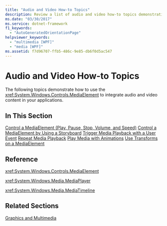 ```yaml
---
title: "Audio and Video How-to Topics"
description: Review a list of audio and video how-to topics demonstrating how to use the MediaElement to integrate audio and video content in your applications.
ms.date: "03/30/2017"
ms.service: dotnet-framework
f1_keywords:
  - "AutoGeneratedOrientationPage"
helpviewer_keywords:
  - "multimedia [WPF]"
  - "media [WPF]"
ms.assetid: f7d96707-ffb5-486c-9e85-db6f0d5ac547
---
```

# Audio and Video How-to Topics

The following topics demonstrate how to use the <xref:System.Windows.Controls.MediaElement> to integrate audio and video content in your applications.

## In This Section

[Control a MediaElement (Play, Pause, Stop, Volume, and Speed)](how-to-control-a-mediaelement-play-pause-stop-volume-and-speed.md)
[Control a MediaElement by Using a Storyboard](how-to-control-a-mediaelement-by-using-a-storyboard.md)
[Trigger Media Playback with a User Event](how-to-trigger-media-playback-with-a-user-event.md)
[Repeat Media Playback](how-to-repeat-media-playback.md)
[Play Media with Animations](how-to-play-media-with-animations.md)
[Use Transforms on a MediaElement](how-to-use-transforms-on-a-mediaelement.md)

## Reference

<xref:System.Windows.Controls.MediaElement>

<xref:System.Windows.Media.MediaPlayer>

<xref:System.Windows.Media.MediaTimeline>

## Related Sections

[Graphics and Multimedia](index.md)
